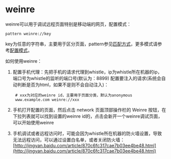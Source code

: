 # weinre

weinre可以用于调试远程页面特别是移动端的网页，配置模式：

	pattern weinre://key
	
key为任意的字符串，主要用于区分页面，pattern参见[匹配方式](../pattern.html)，更多模式请参考[配置模式](../mode.html)。

如何使用weinre：

1. 配置手机代理：先把手机的请求代理到whistle，ip为whistle所在机器的ip，端口号为whistle的监听的端口号(默认为：8899)
配置要注入的请求(系统会自动判断是否为html，如果不是则不会自动注入)：

		# xxx为对应的weinre id，主要用于页面分类，默认为anonymous
		www.example.com weinre://xxx  
2. 手机打开配置的页面，然后点击 network 页面顶部操作栏的 Weinre 按钮，在下拉列表就可以找到设置的weinre id的，点击会新开一个weinre调试页面，可以开始使用weinre

3. 手机调试或者远程访问时，可能会因为whistle所在机器的防火墙设置，导致无法远程访问，可以通过设置白名单，或者关闭防火墙：[http://jingyan.baidu.com/article/870c6fc317cae7b03ee4be48.html](http://jingyan.baidu.com/article/870c6fc317cae7b03ee4be48.html)